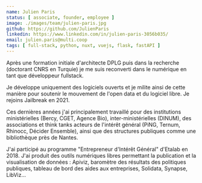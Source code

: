 ```yaml
---
name: Julien Paris
status: [ associate, founder, employee ]
image: ./images/team/julien-paris.jpg
github: https://github.com/JulienParis
linkedin: https://www.linkedin.com/in/julien-paris-3056b035/
email: julien.paris@multi.coop
tags: [ full-stack, python, nuxt, vuejs, flask, fastAPI ]
---
```


Après une formation initiale d'architecte DPLG puis dans la recherche (doctorant CNRS en Turquie) je me suis reconverti dans le numérique en tant que développeur fullstack. 

Je développe uniquement des logiciels ouverts et je milite ainsi de cette manière pour soutenir le mouvement de l'open data et du logiciel libre. Je rejoins Jailbreak en 2021.

Ces dernières années j'ai principalement travaillé pour des institutions ministérielles (Bercy, CGET, Agence Bio), inter-ministérielles (DINUM), des associations et think tanks acteurs de l'intérêt général (PiNG, Ternum, Rhinocc, Décider Ensemble), ainsi que des structures publiques comme une bibliothèque près de Nantes. 

J'ai participé au programme "Entrepreneur d'Intérêt Général" d'Etalab en 2018. J'ai produit des outils numériques libres permettant la publication et la visualisation de données : Apiviz, baromètre des résultats des politiques publiques, tableau de bord des aides aux entreprises, Solidata, Synapse, LibViz...
